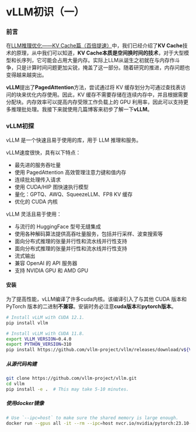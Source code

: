 # vLLM初识（一）
### 前言
在[LLM推理优化——KV Cache篇（百倍提速）](LLMInference.md)中，我们已经介绍了**KV Cache**技术的原理，从中我们可以知道，**KV Cache本质是空间换时间的技术**，对于大型模型和长序列，它可能会占用大量内存。实际上LLM从诞生之初就在与内存作斗争，只是计算时间问题更加尖锐，掩盖了这一部分。随着研究的推进，内存问题也变得越来越突出。

**vLLM**提出了**PagedAttention**方法，尝试通过将 KV 缓存划分为可通过查找表访问的块来优化内存使用。因此，KV 缓存不需要存储在连续内存中，并且根据需要分配块。内存效率可以提高内存受限工作负载上的 GPU 利用率，因此可以支持更多推理批处理。我接下来就使用几篇博客来初步了解一下**vLLM**。

### vLLM初探
vLLM 是一个快速且易于使用的库，用于 LLM 推理和服务。

vLLM速度很快，具有以下特点：
+ 最先进的服务吞吐量
+ 使用 PagedAttention 高效管理注意力键和值内存
+ 连续批处理传入请求
+ 使用 CUDA/HIP 图快速执行模型
+ 量化：GPTQ、AWQ、SqueezeLLM、FP8 KV 缓存
+ 优化的 CUDA 内核

vLLM 灵活且易于使用：
+ 与流行的 HuggingFace 型号无缝集成
+ 使用各种解码算法提供高吞吐量服务，包括并行采样、波束搜索等
+ 面向分布式推理的张量并行性和流水线并行性支持
+ 面向分布式推理的张量并行性和流水线并行性支持
+ 流式输出
+ 兼容 OpenAI 的 API 服务器
+ 支持 NVIDIA GPU 和 AMD GPU

#### 安装

为了提高性能，vLLM编译了许多cuda内核。该编译引入了与其他 CUDA 版本和 PyTorch 版本的二进制**不兼容**。安装时务必注意**cuda版本**和**pytorch版本**。

```bash
# Install vLLM with CUDA 12.1.
pip install vllm
```

```bash
# Install vLLM with CUDA 11.8.
export VLLM_VERSION=0.4.0
export PYTHON_VERSION=310
pip install https://github.com/vllm-project/vllm/releases/download/v${VLLM_VERSION}/vllm-${VLLM_VERSION}+cu118-cp${PYTHON_VERSION}-cp${PYTHON_VERSION}-manylinux1_x86_64.whl --extra-index-url https://download.pytorch.org/whl/cu118
```

##### 从源代码构建

```bash
git clone https://github.com/vllm-project/vllm.git
cd vllm
pip install -e .  # This may take 5-10 minutes.
```

##### 使用docker镜像

```bash
# Use `--ipc=host` to make sure the shared memory is large enough.
docker run --gpus all -it --rm --ipc=host nvcr.io/nvidia/pytorch:23.10-py3
```

